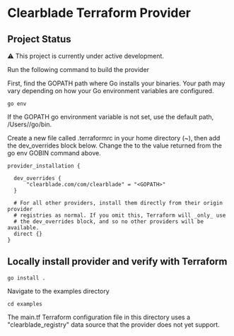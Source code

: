 # Clearblade Terraform Provider

## Project Status

:warning: This project is currently under active development.

Run the following command to build the provider

First, find the GOPATH path where Go installs your binaries. Your path may vary depending on how your Go environment variables are configured.

```shell
go env
```

If the GOPATH go environment variable is not set, use the default path, /Users/<Username>/go/bin.

Create a new file called .terraformrc in your home directory (~), then add the dev_overrides block below. Change the <PATH> to the value returned from the go env GOBIN command above.

```shell
provider_installation {

  dev_overrides {
      "clearblade.com/com/clearblade" = "<GOPATH>"
  }

  # For all other providers, install them directly from their origin provider
  # registries as normal. If you omit this, Terraform will _only_ use
  # the dev_overrides block, and so no other providers will be available.
  direct {}
}
```

## Locally install provider and verify with Terraform

```shell
go install .
```

Navigate to the examples directory

```shell
cd examples
```

The main.tf Terraform configuration file in this directory uses a "clearblade_registry" data source that the provider does not yet support.

